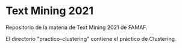# Text Mining 2021 

Repositorio de la materia de Text Mining 2021 de FAMAF.

El directorio "practico-clustering" contiene el práctico de Clustering.
